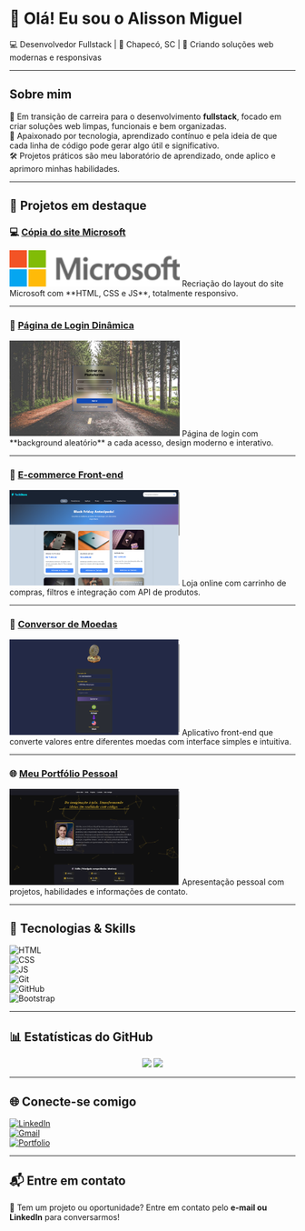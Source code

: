 # 👋 Olá! Eu sou o Alisson Miguel
💻 Desenvolvedor Fullstack | 📍 Chapecó, SC | 🎯 Criando soluções web modernas e responsivas  

---

## Sobre mim  
🎯 Em transição de carreira para o desenvolvimento **fullstack**, focado em criar soluções web limpas, funcionais e bem organizadas.  
🚀 Apaixonado por tecnologia, aprendizado contínuo e pela ideia de que cada linha de código pode gerar algo útil e significativo.  
🛠️ Projetos práticos são meu laboratório de aprendizado, onde aplico e aprimoro minhas habilidades.  

---

## 🌟 Projetos em destaque  

### 💻 [Cópia do site Microsoft](https://github.com/alisson-miguelferreira/copia-site-Microsoft)  
<img src="https://raw.githubusercontent.com/alisson-miguelferreira/bio-assets/main/Microsoft-logo.png" width="300px"/>  
Recriação do layout do site Microsoft com **HTML, CSS e JS**, totalmente responsivo.  

---

### 🔐 [Página de Login Dinâmica](https://github.com/alisson-miguelferreira/pagina-login)  
<img src="https://raw.githubusercontent.com/alisson-miguelferreira/bio-assets/main/login-page.png" width="300px"/>  
Página de login com **background aleatório** a cada acesso, design moderno e interativo.  

---

### 🛒 [E-commerce Front-end](https://github.com/alisson-miguelferreira/e-commerce)  
<img src="https://raw.githubusercontent.com/alisson-miguelferreira/bio-assets/main/TechStore.png" width="300px"/>  
Loja online com carrinho de compras, filtros e integração com API de produtos.  

---

### 💱 [Conversor de Moedas](https://github.com/alisson-miguelferreira/conversor-de-moedas)  
<img src="https://raw.githubusercontent.com/alisson-miguelferreira/bio-assets/main/convert-money.png" width="300px"/>  
Aplicativo front-end que converte valores entre diferentes moedas com interface simples e intuitiva.  

---

### 🌐 [Meu Portfólio Pessoal](https://github.com/alisson-miguelferreira/meu-site)  
<img src="https://raw.githubusercontent.com/alisson-miguelferreira/bio-assets/main/portfolio.png" width="300px"/>  
Apresentação pessoal com projetos, habilidades e informações de contato.  

---

## 🧰 Tecnologias & Skills  

![HTML](https://img.shields.io/badge/HTML5-E34F26?style=flat-square&logo=html5&logoColor=white)  
![CSS](https://img.shields.io/badge/CSS3-1572B6?style=flat-square&logo=css3&logoColor=white)  
![JS](https://img.shields.io/badge/JavaScript-F7DF1E?style=flat-square&logo=javascript&logoColor=black)  
![Git](https://img.shields.io/badge/Git-F05032?style=flat-square&logo=git&logoColor=white)  
![GitHub](https://img.shields.io/badge/GitHub-181717?style=flat-square&logo=github&logoColor=white)  
![Bootstrap](https://img.shields.io/badge/Bootstrap-563D7C?style=flat-square&logo=bootstrap&logoColor=white)  

---

## 📊 Estatísticas do GitHub  

<p align="center">
  <img height="160em" src="https://github-readme-stats.vercel.app/api?username=alisson-miguelferreira&show_icons=true&bg_color=1e1e1e&title_color=ffffff&text_color=ffffff&icon_color=00bfff&hide=stars"/>
  <img height="160em" src="https://github-readme-stats.vercel.app/api/top-langs/?username=alisson-miguelferreira&layout=compact&bg_color=1e1e1e&title_color=ffffff&text_color=ffffff&icon_color=00bfff"/>
</p>  

---

## 🌐 Conecte-se comigo  

[![LinkedIn](https://img.shields.io/badge/-LinkedIn-0A66C2?style=flat-square&logo=linkedin&logoColor=white)](https://www.linkedin.com/in/alisson-miguelferreira/)  
[![Gmail](https://img.shields.io/badge/-Email-D14836?style=flat-square&logo=gmail&logoColor=white)](mailto:alisson.miguelferreira@gmail.com)  
[![Portfolio](https://img.shields.io/badge/-Portfolio-0A66C2?style=flat-square&logo=github&logoColor=white)](https://github.com/alisson-miguelferreira/meu-site)  

---

## 📬 Entre em contato  

💬 Tem um projeto ou oportunidade? Entre em contato pelo **e-mail ou LinkedIn** para conversarmos!  
